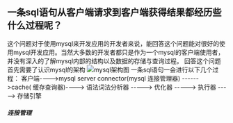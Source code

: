 一条sql语句从客户端请求到客户端获得结果都经历些什么过程呢？
---
这个问题对于使用mysql来开发应用的开发者来说，能回答这个问题能对很好的使用mysql开发应用。当然大多数的开发者都只是作为一个mysql的客户端使用者，并没有深入的了解mysql内部的结构以及数据的存储与查询过程。
回答这个问题首先需要了认识mysql的架构
![mysql架构图]()
一条sql语句一会进行以下几个过程：
客户端---->mysql server connector(mysql 连接管理器) ------>cache(
缓存查询器)----> 语法词法分析器 -----> 优化器 -----> 执行器 -----> 存储引擎
##### 连接管理

<!--stackedit_data:
eyJoaXN0b3J5IjpbOTMzNjM3ODE2LC0xNTk3NzU3MjEwLC0zND
k2NTE0NzAsNjA2ODI1MjY2LDEzMzk3NDM4NzMsLTI4ODA5MjM4
MywtMjQ4MjAzMTk1XX0=
-->